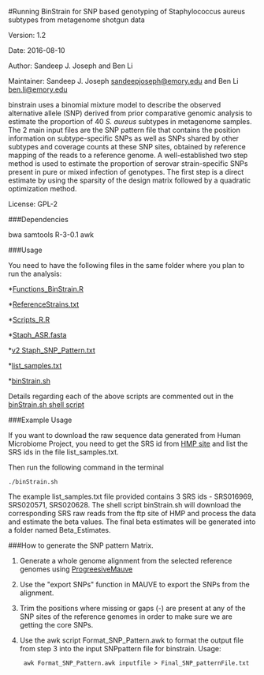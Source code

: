 #Running BinStrain for SNP based genotyping of Staphylococcus aureus subtypes from metagenome shotgun data

Version: 1.2

Date: 2016-08-10

Author: Sandeep J. Joseph and Ben Li

Maintainer: Sandeep J. Joseph <sandeepjoseph@emory.edu> and Ben Li <ben.li@emory.edu>

binstrain uses a binomial mixture model to describe the observed alternative allele (SNP) derived from prior comparative genomic analysis to estimate the proportion of 40 *S. aureus* subtypes in metagenome samples. The 2 main input files are the SNP pattern file that contains the position information on subtype-specific SNPs as well as SNPs shared by other subtypes and coverage counts at these SNP sites, obtained by reference mapping of the reads to a reference genome. A well-established two step method is used to estimate the proportion of serovar strain-specific SNPs present in pure or mixed infection of genotypes. The first step is a direct estimate by using the sparsity of the design matrix followed by a quadratic optimization method.  

License: GPL-2

###Dependencies

bwa
samtools
R-3-0.1
awk

###Usage

You need to have the following files in the same folder where you plan to run the analysis:

*[Functions_BinStrain.R](https://github.com/Read-Lab-Confederation/staph_metagenome_subtypes/blob/master/Binstrain/Functions_BinStrain.R)

*[ReferenceStrains.txt](https://github.com/Read-Lab-Confederation/staph_metagenome_subtypes/blob/master/Binstrain/ReferenceStrains.txt)

*[Scripts_R.R](https://github.com/Read-Lab-Confederation/staph_metagenome_subtypes/blob/master/Binstrain/Scripts_R.R)

*[Staph_ASR.fasta](https://github.com/Read-Lab-Confederation/staph_metagenome_subtypes/blob/master/Binstrain/Staph_ASR.fasta)

*[v2 Staph_SNP_Pattern.txt](https://github.com/Read-Lab-Confederation/staph_metagenome_subtypes/blob/master/Binstrain/Staph_SNP_Pattern.txt)

*[list_samples.txt](https://github.com/Read-Lab-Confederation/staph_metagenome_subtypes/blob/master/Binstrain/list_samples.txt)

*[binStrain.sh](https://github.com/Read-Lab-Confederation/staph_metagenome_subtypes/blob/master/Binstrain/binStrain.sh)
        
Details regarding each of the above scripts are commented out in the [binStrain.sh shell script](https://github.com/Read-Lab-Confederation/staph_metagenome_subtypes/blob/master/Binstrain/binStrain.sh)

###Example Usage

If you want to download the raw sequence data generated from Human Microbiome Project, you need to get the SRS id from [HMP site](http://hmpdacc.org/HMASM/) and list the SRS ids in the file list_samples.txt.

Then run the following command in the terminal

    ./binStrain.sh

The example list\_samples.txt file provided contains 3 SRS ids - SRS016969, SRS020571, SRS020628. The shell script binStrain.sh will download the corresponding SRS raw reads from the ftp site of HMP and process the data and estimate the beta values. The final beta estimates will be generated into a folder named Beta_Estimates.

###How to generate the SNP pattern Matrix.

1. Generate a whole genome alignment from the selected reference genomes using [ProgreesiveMauve](http://darlinglab.org/mauve/user-guide/introduction.html)
2. Use the "export SNPs" function in MAUVE to export the SNPs from the alignment.
3. Trim the positions where missing or gaps (-) are present at any of the SNP sites of the reference genomes in order to make sure we are getting the core SNPs.
4. Use the awk script Format\_SNP\_Pattern.awk to format the output file from step 3 into the input SNPpattern file for binstrain. Usage: 

        awk Format_SNP_Pattern.awk inputfile > Final_SNP_patternFile.txt

